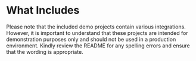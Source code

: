 # What Includes

Please note that the included demo projects contain various integrations. However, it is important to understand that these projects are intended for demonstration purposes only and should not be used in a production environment. Kindly review the README for any spelling errors and ensure that the wording is appropriate.

